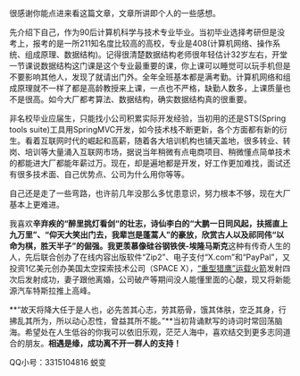 很感谢你能点进来看这篇文章，文章所讲即个人的一些感想。

先介绍下自己，作为90后计算机科学与技术专业毕业。当初毕业选择考研但是没考上，报考的是一所211知名度比较高的高校，专业是408(计算机网络、操作系统、组成原理、数据结构)。记得很清楚数据结构老师很年轻估计32岁左右，开堂一节课说数据结构这门课是这个专业最重要的课，你上课可以睡觉可以玩手机但是不要影响其他人，发现了就请出门外。全年全班基本都是满考勤。计算机网络和组成原理就不一样了都是高龄教授来上课，一点也不严格，缺勤人数多，上课质量也不是很高。如今大厂都考算法、数据结构，确实数据结构真的很重要。

非名校毕业应届生，只能找小公司积累实际开发经验，当初用的还是STS(Spring tools suite)工具用SpringMVC开发，如今技术栈不断更新，各个方面都有新的衍生。看着互联网时代的崛起和高薪，随着各大培训机构也铺天盖地，很多转业、转岗、培训等大量涌入互联网市场，据说当年稍微有点电商项目、稍微懂点简单技术的都能进大厂都能年薪过万。现在，却是遍地都是开发，好工作更加难找，面试还有很多技术面、自己优势点、公司为什么用你等等。

自己还是走了一些弯路，也许前几年没那么多忧患意识，努力根本不够，现在大厂基本上更难进。

我喜欢**辛弃疾的“醉里挑灯看剑“**的壮志，诗仙李白的**“大鹏一日同风起，扶摇直上九万里”、“仰天大笑出门去，我辈岂是蓬蒿人”**的豪放，欣赏古人以及祁同伟**“以命为棋，胜天半子”**的倔强。我更羡慕像**硅谷钢铁侠-埃隆马斯克**这种有传奇人生的人，先后联合创办了在线内容出版软件“Zip2”、电子支付“X.com”和“PayPal”，又投资1亿美元创办美国太空探索技术公司（SPACE X），[“重型猎鹰”运载火箭](https://baike.baidu.com/item/"重型猎鹰"运载火箭/10227524)发射四次后发射成功，妻子跟他离婚，公司破产等期间没人能懂里面的心酸，现又将新能源汽车特斯拉推上高峰。

**“故天将降大任于是人也，必先苦其心志，劳其筋骨，饿其体肤，空乏其身，行拂乱其所为，所以动心忍性，曾益其所不能。”**当初背诵默写的诗词时常回荡脑海。希望处在人生低谷的你我可以依旧乐观，茫茫人海中，喜欢结交到更多志同道合的朋友。**相遇是缘，成功离不开一群人的支持！**

QQ小号：3315104816 蜕变